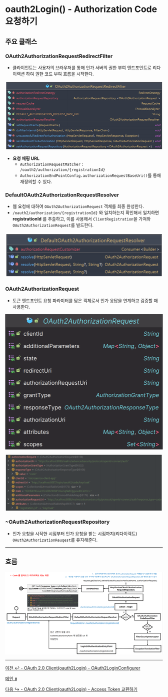 # oauth2Login() - Authorization Code 요청하기

## 주요 클래스

### OAuth2AuthorizationRequestRedirectFilter

- 클라이언트는 사용자의 브라우저를 통해 인가 서버의 권한 부여 엔드포인트로 리다이렉션 하여 권한 코드 부여 흐름을 시작한다.

![img_4.png](image/img_4.png)

- **요청 매핑 URL**
  - `AuthorizationRequestMatcher` : `/oauth2/authorization/{registrationId}`
  - `AuthorizationEndPointConfig.authorizationRequestBaseUri()`를 통해 재정의할 수 있다.

### DefaultOAuth2AuthorizationRequestResolver

- 웹 요청에 대하여 `OAuth2AuthorizationRequest` 객체를 최종 완성한다.
- `/oauth2/authorization/{registrationId}` 와 일치하는지 확인해서 일치하면 **registrationId** 를 추출하고, 이를 사용해서 `ClientRegistration`을 가져와
    `OAuth2AuthorizationRequest`를 빌드한다.

![img_5.png](image/img_5.png)

### OAuth2AuthorizationRequest

- 토큰 엔드포인트 요청 파라미터를 담은 객체로서 인가 응답을 연계하고 검증할 때 사용한다.

![img_6.png](image/img_6.png)

![img_7.png](image/img_7.png)

### ~OAuth2AuthorizationRequestRepository

- 인가 요청을 시작한 시점부터 인가 요청을 받는 시점까지(리다이렉트) `OAuth2AuthorizationReuqest`를 유지해준다.

---

## 흐름

![img_8.png](image/img_8.png)

---

[이전 ↩️ - OAuth 2.0 Client(oauth2Login) - OAuth2LoginConfigurer]()

[메인 ⏫](https://github.com/genesis12345678/TIL/blob/main/Spring/security/oauth/main.md)

[다음 ↪️ - OAuth 2.0 Client(oauth2Login) - Access Token 교환하기]()